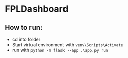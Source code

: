 # FPLDashboard

## How to run:
- cd into folder
- Start virtual environment with `venv\Scripts\Activate`
- run with `python -m flask --app .\app.py run`